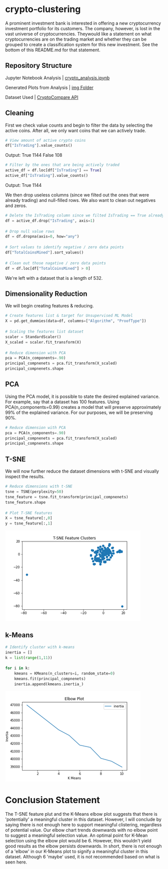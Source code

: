 # crypto-clustering

A prominent investment bank is interested in offering a new cryptocurrency investment portfolio for its customers. The company, however, is lost in the vast universe of cryptocurrencies. Theywould like a statement on what cryptocurrencies are on the trading market and whether they can be grouped to create a classification system for this new investment. See the bottom of this README.md for that statement.

## Repository Structure

Jupyter Notebook Analysis | [crypto_analysis.ipynb](notebooks/crypto_analysis.ipynb)

Generated Plots from Analysis | [img Folder](img)

Dataset Used | [CryptoCompare API](https://min-api.cryptocompare.com/data/all/coinlist)

## Cleaning

First we check value counts and begin to filter the data by selecting the active coins. After all, we only want coins that we can actively trade.

```python
# View amount of active crypto coins
df["IsTrading"].value_counts()
```
Output: 
True     1144
False     108
```python
# Filter by the ones that are being actively traded
active_df = df.loc[df["IsTrading"] == True]
active_df["IsTrading"].value_counts()
```
Output:
True    1144

We then drop useless columns (since we filted out the ones that were already trading) and null-filled rows. We also want to clean out negatives and zeros. 

```python
# Delete the IsTrading column since we filted IsTrading == True already
df = active_df.drop("IsTrading", axis=1)

# Drop null value rows
df = df.dropna(axis=0, how="any")

# Sort values to identify negative / zero data points
df["TotalCoinsMined"].sort_values()

# Clean out those nagative / zero data points
df = df.loc[df["TotalCoinsMined"] > 0]
```
We're left with a dataset that is a length of 532.

## Dimensionality Reduction

We will begin creating features & reducing.

```python
# Create features list & target for Unsupervised ML Model
X = pd.get_dummies(data=df, columns=["Algorithm", "ProofType"])

# Scaling the features list dataset
scaler = StandardScaler()
X_scaled = scaler.fit_transform(X)

# Reduce dimension with PCA 
pca = PCA(n_components=.90)
principal_compnenets = pca.fit_transform(X_scaled)
principal_compnenets.shape
```

## PCA
Using the PCA model, it is possible to state the desired explained variance. For example, say that a dataset has 100 features. Using PCA(n_components=0.99) creates a model that will preserve approximately 99% of the explained variance. For our purposes, we will be preserving 90%.

```python
# Reduce dimension with PCA 
pca = PCA(n_components=.90)
principal_compnenets = pca.fit_transform(X_scaled)
principal_compnenets.shape
```

## T-SNE
We will now further reduce the dataset dimensions with t-SNE and visually inspect the results.

```python
# Reduce dimensions with t-SNE
tsne = TSNE(perplexity=50)
tsne_feature = tsne.fit_transform(principal_compnenets)
tsne_feature.shape

# Plot T-SNE features
X = tsne_feature[:,0]
y = tsne_feature[:,1]
```

![PCA-Plot](img/TSNE_Feature_Clusters.png)

## k-Means

```python
# Identify cluster with k-means
inertia = []
k = list(range(1,11))

for i in k:
    kmeans = KMeans(n_clusters=i, random_state=0)
    kmeans.fit(principal_compnenets)
    inertia.append(kmeans.inertia_)
```

![PCA-Plot](img/k_means_elbow.png)

# Conclusion Statement
The T-SNE feature plut and the K-Means elbow plot suggests that there is 'potentially' a meaningful cluster in this dataset. However, I will conclude by saying there is not enough here to support meaningful clistering, regardless of potential value. Our elbow chart trends downwards with no elbow point to suggest a meaningful selection value. An optimal point for K-Mean selection using the elbow plot would be 6. However, this wouldn't yield good results as the elbow persists downwards. In short, there is not enough of a 'elbow' in our K-Means plot to signify a meaningful cluster in this dataset. Although 6 'maybe' used, it is not recommended based on what is seen here.

